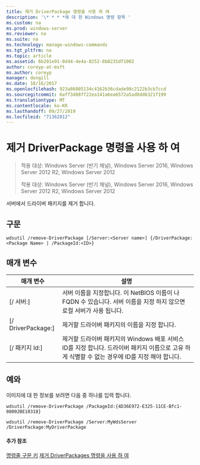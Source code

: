 ```yaml
---
title: 제거 DriverPackage 명령을 사용 하 여
description: '\* * * *에 대 한 Windows 명령 항목 '
ms.custom: na
ms.prod: windows-server
ms.reviewer: na
ms.suite: na
ms.technology: manage-windows-commands
ms.tgt_pltfrm: na
ms.topic: article
ms.assetid: 6b201e91-0d44-4e4a-8252-8b0235df1002
author: coreyp-at-msft
ms.author: coreyp
manager: dongill
ms.date: 10/16/2017
ms.openlocfilehash: 923a86805134c4162b36cdade98c2122b3cb7ccd
ms.sourcegitcommit: 6aff3d88ff22ea141a6ea6572a5ad8dd6321f199
ms.translationtype: MT
ms.contentlocale: ko-KR
ms.lasthandoff: 09/27/2019
ms.locfileid: "71362812"
---
```

# <a name="using-the-remove-driverpackage-command"></a>제거 DriverPackage 명령을 사용 하 여

> 적용 대상: Windows Server (반기 채널), Windows Server 2016, Windows Server 2012 R2, Windows Server 2012
> 
> 
> 적용 대상: Windows Server (반기 채널), Windows Server 2016, Windows Server 2012 R2, Windows Server 2012

서버에서 드라이버 패키지를 제거 합니다.
## <a name="syntax"></a>구문
```
wdsutil /remove-DriverPackage [/Server:<Server name>] {/DriverPackage:<Package Name> | /PackageId:<ID>}
```
## <a name="parameters"></a>매개 변수

|        매개 변수        |                                                                            설명                                                                             |
|-------------------------|--------------------------------------------------------------------------------------------------------------------------------------------------------------------|
| [/ 서버:<Server name>] |              서버 이름을 지정합니다. 이 NetBIOS 이름이 나 FQDN 수 있습니다. 서버 이름을 지정 하지 않으면 로컬 서버가 사용 됩니다.              |
| [/ DriverPackage:<Name>] |                                                        제거할 드라이버 패키지의 이름을 지정 합니다.                                                         |
|    [/ 패키지 Id:<ID>]    | 제거할 드라이버 패키지의 Windows 배포 서비스 ID를 지정 합니다. 드라이버 패키지 이름으로 고유 하 게 식별할 수 없는 경우에 ID를 지정 해야 합니다. |

## <a name="BKMK_examples"></a>예와
이미지에 대 한 정보를 보려면 다음 중 하나를 입력 합니다.
```
wdsutil /remove-DriverPackage /PackageId:{4D36E972-E325-11CE-Bfc1-08002BE10318}
```
```
wdsutil /remove-DriverPackage /Server:MyWdsServer /DriverPackage:MyDriverPackage
```
#### <a name="additional-references"></a>추가 참조
[명령줄 구문 키](command-line-syntax-key.md)
[제거 DriverPackages 명령을 사용 하 여](using-the-remove-driverpackages-command.md)
